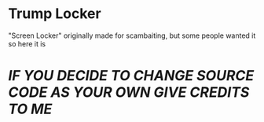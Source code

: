 # Trump Locker


"Screen Locker" originally made for scambaiting, but some people wanted it so here it is

# *IF YOU DECIDE TO CHANGE SOURCE CODE AS YOUR OWN GIVE CREDITS TO ME*